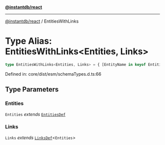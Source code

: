 [**@instantdb/react**](../README.md)

***

[@instantdb/react](../packages.md) / EntitiesWithLinks

# Type Alias: EntitiesWithLinks\<Entities, Links\>

```ts
type EntitiesWithLinks<Entities, Links> = { [EntityName in keyof Entities]: EntityDef<Entities[EntityName]["attrs"], EntityForwardLinksMap<EntityName, Entities, Links> & EntityReverseLinksMap<EntityName, Entities, Links>, Entities[EntityName] extends EntityDef<any, any, infer O> ? O extends void ? void : O : void> };
```

Defined in: core/dist/esm/schemaTypes.d.ts:66

## Type Parameters

### Entities

`Entities` *extends* [`EntitiesDef`](EntitiesDef.md)

### Links

`Links` *extends* [`LinksDef`](LinksDef.md)\<`Entities`\>
